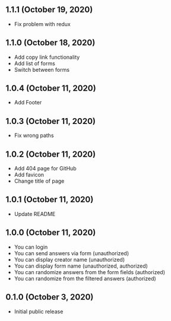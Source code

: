 ## 1.1.1 (October 19, 2020)
- Fix problem with redux

## 1.1.0 (October 18, 2020)
- Add copy link functionality
- Add list of forms
- Switch between forms

## 1.0.4 (October 11, 2020)
- Add Footer

## 1.0.3 (October 11, 2020)
- Fix wrong paths

## 1.0.2 (October 11, 2020)
- Add 404 page for GitHub
- Add favicon
- Change title of page

## 1.0.1 (October 11, 2020)
- Update README

## 1.0.0 (October 11, 2020)
- You can login 
- You can send answers via form (unauthorized)
- You can display creator name (unauthorized)
- You can display form name (unauthorized, authorized)
- You can randomize answers from the form fields (authorized)
- You can randomize from the filtered answers (authorized)

## 0.1.0 (October 3, 2020)
- Initial public release
